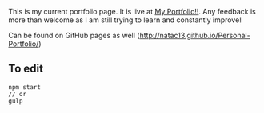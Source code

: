 This is my current portfolio page. It is live at [My Portfolio!!](http://seancampbellnatac.com). Any feedback is more than welcome as I am still trying to learn and constantly improve! 

Can be found on GitHub pages as well (http://natac13.github.io/Personal-Portfolio/)

## To edit
```
npm start 
// or
gulp
```
